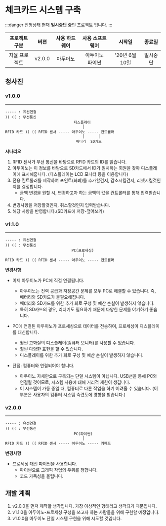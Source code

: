 # 체크카드 시스템 구축
:::danger 진행상태
현재 **일시중단 중**인 프로젝트 입니다.
:::

|프로젝트 구분|버젼|사용 하드웨어|사용 소프트웨어|시작일|종료일|
|:--:|:--:|:--:|:--:|:--:|:--:|
| 자율 프로젝트 | v2.0.0 | 아두이노 | 아두이노<br>파이썬 | '20년 6월 10일 | 일시중단 |

## 청사진
### v1.0.0
***
```
----- : 유선연결
)) (( : 무선통신
                               디스플레이
                                   │
RFID 카드 )) (( RFID 센서 ----- 아두이노 ----- 컨트롤러
                                   │      │
                                배터리  SD카드
```
**시나리오**  
1. RFID 센서가 무선 통신을 바탕으로 RFID 카드의 ID를 읽습니다.
1. 아두이노는 이 정보를 바탕으로 SD카드에서 ID가 일치하는 회원을 찾아 디스플레이에 표시해줍니다. (디스플레이는 LCD 모니터 등을 이용합니다)
1. 전용 컨트롤러를 제작하여 포인트(화폐)를 추가할건지, 감소시킬건지, 리셋시킬것인지를 결정합니다.
    - 금액 변경을 원할 시, 변경하고자 하는 금액의 값을 컨트롤러를 통해 입력받습니다.
1. 변경사항을 저장할것인지, 취소할것인지 입력받습니다.
1. 해당 사항을 반영합니다.(SD카드에 저장-덮어쓰기)
  
### v1.1.0
***
```
----- : 유선연결
)) (( : 무선통신
                              PC(프로세싱)
                                   │
RFID 카드 )) (( RFID 센서 ----- 아두이노 ----- 컨트롤러
```
**변경사항**
- 이제 아두이노가 PC에 직접 연결됩니다.
  - 아두이노는 전력 공급과 저장공간 문제를 모두 PC로 해결할 수 있습니다. 즉, 배터리와 SD카드가 불필요해집니다.
  - 배터리와 SD카드를 위한 추가 회로 구성 및 예산 손실이 발생하지 않습니다.
  - 특히 SD카드의 경우, 리더기도 필요하기 때문에 다양한 문제를 야기하기 좋습니다.
  
- PC에 연결된 아두이노가 프로세싱으로 데이터를 전송하여, 프로세싱이 디스플레이를 대신합니다.
  - 훨씬 고화질의 디스플레이(컴퓨터 모니터)를 사용할 수 있습니다.
  - 훨씬 다양한 표현을 할 수 있습니다.
  - 디스플레이를 위한 추가 회로 구성 및 예산 손실이 발생하지 않습니다.
  
- 단점: 컴퓨터와 연결되어야 합니다.
  - 아두이노 자체만으로 구축되는 단일 시스템이 아닙니다. USB선을 통해 PC와 연결될 것이므로, 시스템 사용에 대해 거리적 제한이 생깁니다.
  - 이 시스템이 가동 중일 때, 컴퓨터로 다른 작업을 하기 어려울 수 있습니다. (이 부분은 사용자의 컴퓨터 시스템 숙련도에 영향을 받습니다.)

### v2.0.0
***
```
----- : 유선연결
)) (( : 무선통신
                               PC(파이썬)
                                   │
RFID 카드 )) (( RFID 센서 ----- 아두이노 ----- 키패드
```
**변경사항**  
- 프로세싱 대신 파이썬을 사용합니다.
  - 파이썬으로 그래픽 작업의 우위를 점합니다.
  - 코드 가독성을 올립니다.

## 개발 계획
1. v2.0.0을 먼저 제작할 생각입니다. 가장 이상적인 형태라고 생각되기 때문입니다.
1. v1.1.0을 아두이노-프로세싱 구성을 쓰고자 하는 사람들을 위해 구현할 예정입니다.
1. v1.0.0을 아두이노 단일 시스템 구현을 위해 시도할 것입니다.